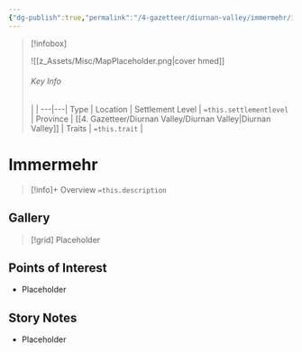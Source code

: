 ```yaml
---
{"dg-publish":true,"permalink":"/4-gazetteer/diurnan-valley/immermehr/immermehr/","noteIcon":""}
---
```



> [!infobox]
> 
> ![[z_Assets/Misc/MapPlaceholder.png\|cover hmed]]
> ###### Key Info
>  |   |
> ---|---|
> Type | Location |
> Settlement Level | `=this.settlementlevel` |
> Province | [[4. Gazetteer/Diurnan Valley/Diurnan Valley\|Diurnan Valley]] |
> Traits | `=this.trait` |

# Immermehr

> [!info]+ Overview
> `=this.description`

## Gallery

>[!grid]
>Placeholder


## Points of Interest

- Placeholder

## Story Notes

- Placeholder
